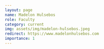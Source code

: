 ```yaml
---
layout: page
name: Madelon Hulsebos
role: Faculty
category: current
img: assets/img/madelon-hulsebos.jpeg
redirect: https://www.madelonhulsebos.com
importance: 1
---
```

